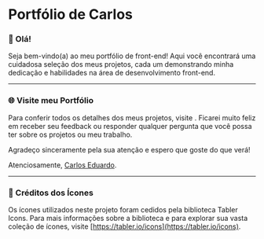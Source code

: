 # Portfólio de Carlos

### 👋 Olá!

Seja bem-vindo(a) ao meu portfólio de front-end! Aqui você encontrará uma cuidadosa seleção dos meus projetos, cada um demonstrando minha dedicação e habilidades na área de desenvolvimento front-end.

---

### 🌐 Visite meu Portfólio

Para conferir todos os detalhes dos meus projetos, visite [](). Ficarei muito feliz em receber seu feedback ou responder qualquer pergunta que você possa ter sobre os projetos ou meu trabalho.

Agradeço sinceramente pela sua atenção e espero que goste do que verá!

Atenciosamente, [Carlos Eduardo](https://github.com/CarlosEduts).

---

### 🎨 Créditos dos Ícones 

Os ícones utilizados neste projeto foram cedidos pela biblioteca Tabler Icons. Para mais informações sobre a biblioteca e para explorar sua vasta coleção de ícones, visite [https://tabler.io/icons](https://tabler.io/icons).